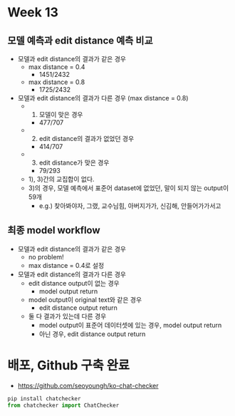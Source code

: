 # Week 13
## 모델 예측과 edit distance 예측 비교
- 모델과 edit distance의 결과가 같은 경우
  - max distance = 0.4
    - 1451/2432
  - max distance = 0.8
    - 1725/2432
- 모델과 edit distance의 결과가 다른 경우 (max distance = 0.8)
  - 1) 모델이 맞은 경우
    - 477/707
  - 2) edit distance의 결과가 없었던 경우
    - 414/707
  - 3) edit distance가 맞은 경우
    - 79/293
  - 1), 3)간의 교집합이 없다.
  - 3)의 경우, 모델 예측에서 표준어 dataset에 없었던, 말이 되지 않는 output이 59개
    - e.g.) 찾아봐야자, 그랬, 교수님힘, 아버지가가, 신김해, 안들어가가서고

## 최종 model workflow
- 모델과 edit distance의 결과가 같은 경우
  - no problem!
  - max distance = 0.4로 설정
- 모델과 edit distance의 결과가 다른 경우
  - edit distance output이 없는 경우
    - model output return
  - model output이 original text와 같은 경우
    - edit distance output return
  - 둘 다 결과가 있는데 다른 경우
    - model output이 표준어 데이터셋에 있는 경우, model output return
    - 아닌 경우, edit distance output return

# 배포, Github 구축 완료
- https://github.com/seoyoungh/ko-chat-checker

```python
pip install chatchecker
from chatchecker import ChatChecker
```
